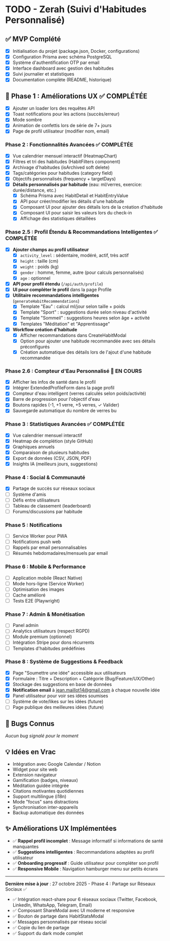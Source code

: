 # TODO - Zerah (Suivi d'Habitudes Personnalisé)

## ✅ MVP Complété

- [x] Initialisation du projet (package.json, Docker, configurations)
- [x] Configuration Prisma avec schéma PostgreSQL
- [x] Système d'authentification OTP par email
- [x] Interface dashboard avec gestion des habitudes
- [x] Suivi journalier et statistiques
- [x] Documentation complète (README, historique)

## 🚀 Phase 1 : Améliorations UX ✅ COMPLÉTÉE

- [x] Ajouter un loader lors des requêtes API
- [x] Toast notifications pour les actions (succès/erreur)
- [x] Mode sombre
- [x] Animation de confettis lors de série de 7+ jours
- [x] Page de profil utilisateur (modifier nom, email)

### Phase 2 : Fonctionnalités Avancées ✅ COMPLÉTÉE
- [x] Vue calendrier mensuel interactif (HeatmapChart)
- [x] Filtres et tri des habitudes (HabitFilters component)
- [x] Archivage d'habitudes (isArchived soft delete)
- [x] Tags/catégories pour habitudes (category field)
- [x] Objectifs personnalisés (frequency + targetDays)
- [x] **Détails personnalisés par habitude** (eau: ml/verres, exercice: durée/distance, etc.)
  - [x] Schéma Prisma avec HabitDetail et HabitEntryValue
  - [x] API pour créer/modifier les détails d'une habitude
  - [x] Composant UI pour ajouter des détails lors de la création d'habitude
  - [x] Composant UI pour saisir les valeurs lors du check-in
  - [x] Affichage des statistiques détaillées

### Phase 2.5 : Profil Étendu & Recommandations Intelligentes ✅ COMPLÉTÉE
- [x] **Ajouter champs au profil utilisateur**
  - [x] `activity_level` : sédentaire, modéré, actif, très actif
  - [x] `height` : taille (cm)
  - [x] `weight` : poids (kg)
  - [x] `gender` : homme, femme, autre (pour calculs personnalisés)
  - [x] `age` : optionnel
- [x] **API pour profil étendu** (`/api/auth/profile`)
- [x] **UI pour compléter le profil** dans la page Profile
- [x] **Utilitaire recommandations intelligentes** (`generateHabitRecommendations`)
  - [x] Template "Eau" : calcul ml/jour selon taille + poids
  - [x] Template "Sport" : suggestions durée selon niveau d'activité
  - [x] Template "Sommeil" : suggestions heures selon âge + activité
  - [x] Templates "Méditation" et "Apprentissage"
- [x] **Workflow création d'habitude**
  - [x] Afficher recommandations dans CreateHabitModal
  - [x] Option pour ajouter une habitude recommandée avec ses détails préconfigurés
  - [x] Création automatique des détails lors de l'ajout d'une habitude recommandée

### Phase 2.6 : Compteur d'Eau Personnalisé 🔄 EN COURS
- [x] Afficher les infos de santé dans le profil
- [x] Intégrer ExtendedProfileForm dans la page profil
- [x] Compteur d'eau intelligent (verres calculés selon poids/activité)
- [x] Barre de progression pour l'objectif d'eau
- [x] Boutons rapides (-1, +1 verre, +5 verres, ✓ Valider)
- [x] Sauvegarde automatique du nombre de verres bu

### Phase 3 : Statistiques Avancées ✅ COMPLÉTÉE
- [x] Vue calendrier mensuel interactif
- [x] Heatmap de complétion (style GitHub)
- [x] Graphiques annuels
- [x] Comparaison de plusieurs habitudes
- [x] Export de données (CSV, JSON, PDF)
- [x] Insights IA (meilleurs jours, suggestions)

### Phase 4 : Social & Communauté
- [x] Partage de succès sur réseaux sociaux
- [ ] Système d'amis
- [ ] Défis entre utilisateurs
- [ ] Tableau de classement (leaderboard)
- [ ] Forums/discussions par habitude

### Phase 5 : Notifications
- [ ] Service Worker pour PWA
- [ ] Notifications push web
- [ ] Rappels par email personnalisables
- [ ] Résumés hebdomadaires/mensuels par email

### Phase 6 : Mobile & Performance
- [ ] Application mobile (React Native)
- [ ] Mode hors-ligne (Service Worker)
- [ ] Optimisation des images
- [ ] Cache amélioré
- [ ] Tests E2E (Playwright)

### Phase 7 : Admin & Monétisation
- [ ] Panel admin
- [ ] Analytics utilisateurs (respect RGPD)
- [ ] Module premium (optionnel)
- [ ] Intégration Stripe pour dons récurrents
- [ ] Templates d'habitudes prédéfinies

### Phase 8 : Système de Suggestions & Feedback
- [x] Page "Soumettre une idée" accessible aux utilisateurs
- [x] Formulaire : Titre + Description + Catégorie (Bug/Feature/UX/Other)
- [x] Stockage des suggestions en base de données
- [x] **Notification email** à jean.maillot14@gmail.com à chaque nouvelle idée
- [x] Panel utilisateur pour voir ses idées soumises
- [ ] Système de vote/likes sur les idées (future)
- [ ] Page publique des meilleures idées (future)

## 🐛 Bugs Connus

_Aucun bug signalé pour le moment_

## 💡 Idées en Vrac

- Intégration avec Google Calendar / Notion
- Widget pour site web
- Extension navigateur
- Gamification (badges, niveaux)
- Méditation guidée intégrée
- Citations motivantes quotidiennes
- Support multilingue (i18n)
- Mode "focus" sans distractions
- Synchronisation inter-appareils
- Backup automatique des données

## ✨ Améliorations UX Implémentées

- ✅ **Rappel profil incomplet** : Message informatif si informations de santé manquantes
- ✅ **Suggestions intelligentes** : Recommandations adaptées au profil utilisateur
- ✅ **Onboarding progressif** : Guide utilisateur pour compléter son profil
- ✅ **Responsive Mobile** : Navigation hamburger menu sur petits écrans

---

**Dernière mise à jour** : 27 octobre 2025 - Phase 4 : Partage sur Réseaux Sociaux ✅
- ✅ Intégration react-share pour 6 réseaux sociaux (Twitter, Facebook, LinkedIn, WhatsApp, Telegram, Email)
- ✅ Composant ShareModal avec UI moderne et responsive
- ✅ Bouton de partage dans HabitStatsModal
- ✅ Messages personnalisés par réseau social
- ✅ Copie du lien de partage
- ✅ Support du dark mode complet

